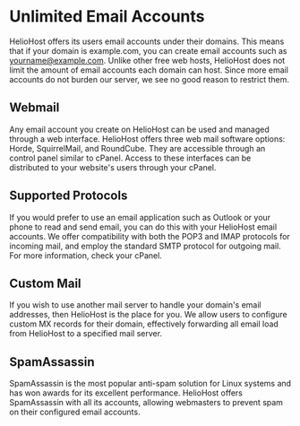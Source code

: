 # Unlimited Email Accounts

HelioHost offers its users email accounts under their domains. This means that if your domain is example.com, you can create email accounts such as yourname@example.com. Unlike other free web hosts, HelioHost does not limit the amount of email accounts each domain can host. Since more email accounts do not burden our server, we see no good reason to restrict them.

## Webmail

Any email account you create on HelioHost can be used and managed through a web interface. HelioHost offers three web mail software options: Horde, SquirrelMail, and RoundCube. They are accessible through an control panel similar to cPanel. Access to these interfaces can be distributed to your website's users through your cPanel.

## Supported Protocols

If you would prefer to use an email application such as Outlook or your phone to read and send email, you can do this with your HelioHost email accounts. We offer compatibility with both the POP3 and IMAP protocols for incoming mail, and employ the standard SMTP protocol for outgoing mail. For more information, check your cPanel.

## Custom Mail

If you wish to use another mail server to handle your domain's email addresses, then HelioHost is the place for you. We allow users to configure custom MX records for their domain, effectively forwarding all email load from HelioHost to a specified mail server.

## SpamAssassin

SpamAssassin is the most popular anti-spam solution for Linux systems and has won awards for its excellent performance. HelioHost offers SpamAssassin with all its accounts, allowing webmasters to prevent spam on their configured email accounts.


